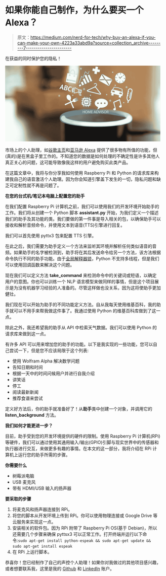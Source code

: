 # 如果你能自己制作，为什么要买一个 Alexa？

> 原文：<https://medium.com/nerd-for-tech/why-buy-an-alexa-if-you-can-make-your-own-4223a33abd9a?source=collection_archive---------7----------------------->

在获益的同时保护您的隐私！

![](img/f2bcd0b44ea7249962d2fd8fb6f53ac9.png)

市场上的个人助理，如[谷歌主页](https://www.cnet.com/how-to/everything-you-want-to-know-about-google-home/)和[亚马逊 Alexa](https://en.wikipedia.org/wiki/Amazon_Alexa) 提供了很多物有所值的功能，但(真的)是在黑盒子里工作的。不知道您的数据是如何处理的不确定性是许多其他人真正关心的问题，这可能导致像我这样的用户避免购买此类产品。

在这篇文章中，我将与你分享我如何使用 Raspberry Pi 和 Python 的请求库来构建我自己的语音激活个人助理。因为你会知道引擎盖下发生的一切，隐私问题和缺乏可定制性就不再是问题了。

**在您的台式机/笔记本电脑上配置您的助手**

在我们配置 Raspberry Pi 计算机之前，我们可以使用我们的开发环境开始助手的工作。我们将从创建一个 Python 脚本 **assistant.py** 开始，为我们定义一个描述我们的助手及其功能的类。我们要做的第一件事是导入相关的包，以确保助手可以接收和解析音频命令，并使用文本到语音(TTS)引擎进行回复。

我们可以首先使用 pyttx3 包来配置 TTS 引擎。

在此之后，我们需要为助手定义一个方法来监听其环境并解析任何类似语音的音频。如果助手的名字被检测到，助手将在其后发送命令给另一个方法，该方法根据命令执行不同的助手功能。由于[全局解释器锁](https://realpython.com/python-gil/)，Python 不支持多线程，但是我们可以使用回调函数来解决这个问题。

现在我们可以定义方法 **take_command** 来检测命令中的关键词或短语，以确定用户的意图。你也可以训练一个 NLP 语言模型来做同样的事情，但是这个项目展示是为没有机器学习经验的人准备的。尽管这样做也没关系，因为这将使助手更加健壮。

我们现在可以开始为助手的不同功能定义方法。自从我每天使用维基百科，我的助手就可以不用手来帮我做这件事了。我通过使用 Python 的维基百科库做到了这一点。

除此之外，我还希望我的助手从 API 中检索天气数据。我们可以使用 Python 的请求库来做到这一点。

有许多 API 可以用来增加您的助手的功能。以下是我实现的一些功能，您可以自己尝试一下，但是您不应该局限于这个列表:

*   使用 Wolfram Alpha 解决数学问题
*   告知日期和时间
*   根据一天中的时间问候用户并进行自我介绍
*   讲笑话
*   停工
*   阅读最新新闻
*   推荐食谱来尝试

定义好方法后，你的助手就准备好了！从**助手**类中创建一个对象，并调用它的 **listen_background** 方法。

**我们如何才能更进一步？**

目前，助手受到您的开发环境提供的硬件的限制。使用 Raspberry Pi 计算机(RPi)等硬件，我们可以通过使用其通用输入/输出(GPIO)引脚与现实世界中的传感器和执行器进行交互，来做更多有趣的事情。在本文的这一部分，我将介绍在 RPi 计算机上运行您的助手所需的步骤。

**你需要什么**

*   树莓派电脑
*   USB 麦克风
*   带有 HDMI/USB 输入的扬声器

**要采取的步骤**

1.  将麦克风和扬声器连接到 RPi。
2.  将您的脚本从开发环境上传到 RPi。你可以使用物理连接或 Google Drive 等云服务来实现这一点。
3.  安装相关的软件包。因为 RPi 附带了 Raspberry Pi OS(基于 Debian)，所以还需要几个步骤来确保 pyttsx3 可以正常工作。打开终端并运行以下命令:`sudo apt-get install python-espeak && sudo apt-get update && sudo apt-get install espeak`
4.  在 RPi 上运行脚本。

恭喜你！您已经制作了自己的声控个人助理！如果你对我做过的其他项目感兴趣，或者想要联系我，这里是我的 [Github](https://github.com/Iscaraca) 和 [LinkedIn](https://www.linkedin.com/in/isaac-chen-jing-de/) 账户。